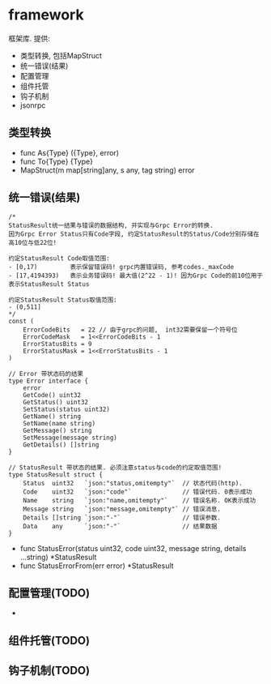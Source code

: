 # framework

框架库. 提供:

- 类型转换, 包括MapStruct
- 统一错误(结果)
- 配置管理
- 组件托管
- 钩子机制
- jsonrpc

## 类型转换

- func As{Type} ({Type}, error)
- func To{Type} {Type}
- MapStruct(m map[string]any, s any, tag string) error

## 统一错误(结果)

```
/*
StatusResult统一结果与错误的数据结构, 并实现与Grpc Error的转换.
因为Grpc Error Status只有Code字段, 约定StatusResult的Status/Code分别存储在高10位与低22位!

约定StatusResult Code取值范围:
- [0,17)         表示保留错误码! grpc内置错误码, 参考codes._maxCode
- [17,4194393)   表示业务错误码! 最大值(2^22 - 1)! 因为Grpc Code的前10位用于表示StatusResult Status

约定StatusResult Status取值范围:
- (0,511]
*/
const (
	ErrorCodeBits   = 22 // 由于grpc的问题,  int32需要保留一个符号位
	ErrorCodeMask   = 1<<ErrorCodeBits - 1
	ErrorStatusBits = 9
	ErrorStatusMask = 1<<ErrorStatusBits - 1
)

// Error 带状态码的结果
type Error interface {
	error
	GetCode() uint32
	GetStatus() uint32
	SetStatus(status uint32)
	GetName() string
	SetName(name string)
	GetMessage() string
	SetMessage(message string)
	GetDetails() []string
}

// StatusResult 带状态的结果. 必须注意status与code的约定取值范围!
type StatusResult struct {
	Status  uint32   `json:"status,omitempty"`  // 状态代码(http).
	Code    uint32   `json:"code"`              // 错误代码. 0表示成功
	Name    string   `json:"name,omitempty"`    // 错误名称. OK表示成功
	Message string   `json:"message,omitempty"` // 错误消息.
	Details []string `json:"-"`                 // 错误参数.
	Data    any      `json:"-"`                 // 结果数据
}
```

- func StatusError(status uint32, code uint32, message string, details ...string) *StatusResult
- func StatusErrorFrom(err error) *StatusResult

## 配置管理(TODO)

- 

## 组件托管(TODO)

## 钩子机制(TODO)

